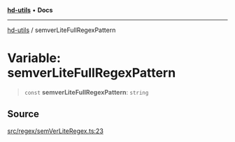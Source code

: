 [**hd-utils**](../README.md) • **Docs**

***

[hd-utils](../globals.md) / semverLiteFullRegexPattern

# Variable: semverLiteFullRegexPattern

> `const` **semverLiteFullRegexPattern**: `string`

## Source

[src/regex/semVerLiteRegex.ts:23](https://github.com/AhmadHddad/h-utils/blob/f7bb9ae71f981ffef49079271b9540862594b7e6/src/regex/semVerLiteRegex.ts#L23)
